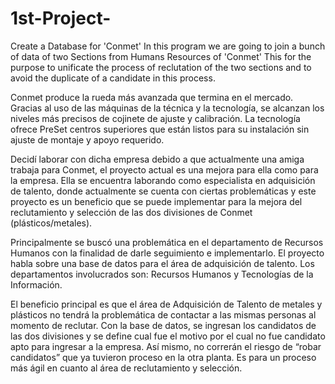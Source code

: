 # 1st-Project-
Create a Database for 'Conmet' 
In this program we are going to join a bunch of data of two Sections from Humans Resources of 'Conmet'
This for the purpose to unificate the process of reclutation of the two sections and to avoid the 
duplicate of a candidate in this process. 

Conmet produce la rueda más avanzada que termina en el mercado. Gracias al uso de las máquinas de la técnica y la tecnología, se alcanzan los niveles más precisos de cojinete de ajuste y calibración. La tecnología ofrece PreSet centros superiores que están listos para su instalación sin ajuste de montaje y apoyo requerido.

Decidí laborar con dicha empresa debido a que actualmente una amiga trabaja para Conmet, el proyecto actual es una mejora para ella como para la empresa. Ella se encuentra laborando como especialista en adquisición de talento, donde actualmente se cuenta con ciertas problemáticas y este proyecto es un beneficio que se puede implementar para la mejora del reclutamiento y selección de las dos divisiones de Conmet (plásticos/metales).

 Principalmente se buscó una problemática en el departamento de Recursos Humanos con la finalidad de darle seguimiento e implementarlo. El proyecto habla sobre una base de datos para el área de adquisición de talento. Los departamentos involucrados son: Recursos Humanos y Tecnologías de la Información.

El beneficio principal es que el área de Adquisición de Talento de metales y plásticos no tendrá la problemática de contactar a las mismas personas al momento de reclutar. Con la base de datos, se ingresan los candidatos de las dos divisiones y se define cual fue el motivo por el cual no fue candidato apto para ingresar a la empresa. Así mismo, no correrán el riesgo de “robar candidatos” que ya tuvieron proceso en la otra planta. Es para un proceso más ágil en cuanto al área de reclutamiento y selección.

